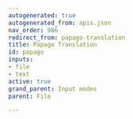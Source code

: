```yaml
---
autogenerated: true
autogenerated_from: apis.json
nav_order: 986
redirect_from: papago-translation
title: Papago Translation
id: papago
inputs:
- file
- text
active: true
grand_parent: Input modes
parent: File

---
```


